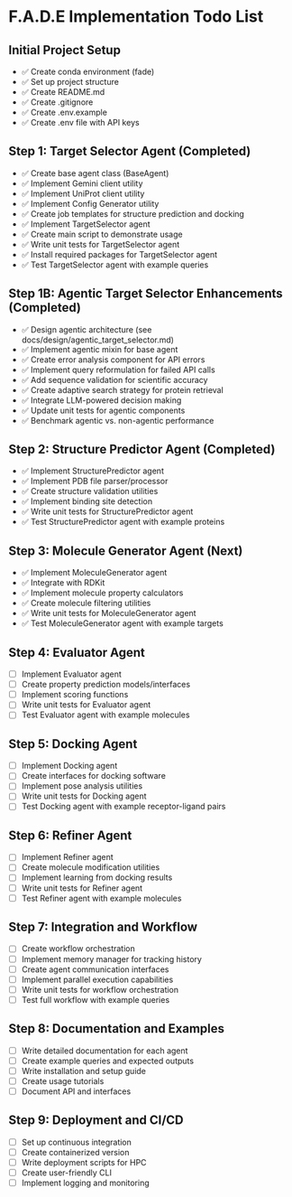 # F.A.D.E Implementation Todo List

## Initial Project Setup
- ✅ Create conda environment (fade)
- ✅ Set up project structure
- ✅ Create README.md
- ✅ Create .gitignore
- ✅ Create .env.example
- ✅ Create .env file with API keys

## Step 1: Target Selector Agent (Completed)
- ✅ Create base agent class (BaseAgent)
- ✅ Implement Gemini client utility
- ✅ Implement UniProt client utility
- ✅ Implement Config Generator utility
- ✅ Create job templates for structure prediction and docking
- ✅ Implement TargetSelector agent
- ✅ Create main script to demonstrate usage
- ✅ Write unit tests for TargetSelector agent
- ✅ Install required packages for TargetSelector agent
- ✅ Test TargetSelector agent with example queries

## Step 1B: Agentic Target Selector Enhancements (Completed)
- ✅ Design agentic architecture (see docs/design/agentic_target_selector.md)
- ✅ Implement agentic mixin for base agent
- ✅ Create error analysis component for API errors
- ✅ Implement query reformulation for failed API calls
- ✅ Add sequence validation for scientific accuracy
- ✅ Create adaptive search strategy for protein retrieval
- ✅ Integrate LLM-powered decision making
- ✅ Update unit tests for agentic components
- ✅ Benchmark agentic vs. non-agentic performance

## Step 2: Structure Predictor Agent (Completed)
- ✅ Implement StructurePredictor agent
- ✅ Implement PDB file parser/processor
- ✅ Create structure validation utilities
- ✅ Implement binding site detection
- ✅ Write unit tests for StructurePredictor agent
- ✅ Test StructurePredictor agent with example proteins

## Step 3: Molecule Generator Agent (Next)
- ✅ Implement MoleculeGenerator agent
- ✅ Integrate with RDKit
- ✅ Implement molecule property calculators
- ✅ Create molecule filtering utilities
- ✅ Write unit tests for MoleculeGenerator agent
- ✅ Test MoleculeGenerator agent with example targets

## Step 4: Evaluator Agent
- [ ] Implement Evaluator agent
- [ ] Create property prediction models/interfaces
- [ ] Implement scoring functions
- [ ] Write unit tests for Evaluator agent
- [ ] Test Evaluator agent with example molecules

## Step 5: Docking Agent
- [ ] Implement Docking agent
- [ ] Create interfaces for docking software
- [ ] Implement pose analysis utilities
- [ ] Write unit tests for Docking agent
- [ ] Test Docking agent with example receptor-ligand pairs

## Step 6: Refiner Agent
- [ ] Implement Refiner agent
- [ ] Create molecule modification utilities
- [ ] Implement learning from docking results
- [ ] Write unit tests for Refiner agent
- [ ] Test Refiner agent with example molecules

## Step 7: Integration and Workflow
- [ ] Create workflow orchestration
- [ ] Implement memory manager for tracking history
- [ ] Create agent communication interfaces
- [ ] Implement parallel execution capabilities
- [ ] Write unit tests for workflow orchestration
- [ ] Test full workflow with example queries

## Step 8: Documentation and Examples
- [ ] Write detailed documentation for each agent
- [ ] Create example queries and expected outputs
- [ ] Write installation and setup guide
- [ ] Create usage tutorials
- [ ] Document API and interfaces

## Step 9: Deployment and CI/CD
- [ ] Set up continuous integration
- [ ] Create containerized version
- [ ] Write deployment scripts for HPC
- [ ] Create user-friendly CLI
- [ ] Implement logging and monitoring
